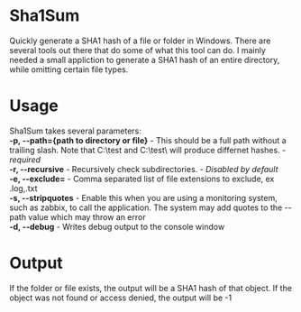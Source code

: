 # Sha1Sum
Quickly generate a SHA1 hash of a file or folder in Windows.  There are several tools out there that do some of what this tool can do.  I mainly needed a small appliction to generate a SHA1 hash of an entire directory, while omitting certain file types.  

# Usage
Sha1Sum takes several parameters:<br />
<b>-p, --path={path to directory or file}</b> - This should be a full path without a trailing slash.  Note that C:\test and C:\test\ will produce differnet hashes. - <i>required</i><br />
<b>-r, --recursive</b> - Recursively check subdirectories. - <i>Disabled by default</i><br />
<b>-e, --exclude=</b> - Comma separated list of file extensions to exclude, ex .log,.txt<br />
<b>-s, --stripquotes</b> - Enable this when you are using a monitoring system, such as zabbix, to call the application.  The system may add quotes to the --path value which may throw an error<br />
<b>-d, --debug</b> - Writes debug output to the console window

# Output
If the folder or file exists, the output will be a SHA1 hash of that object.  If the object was not found or access denied, the output will be -1
